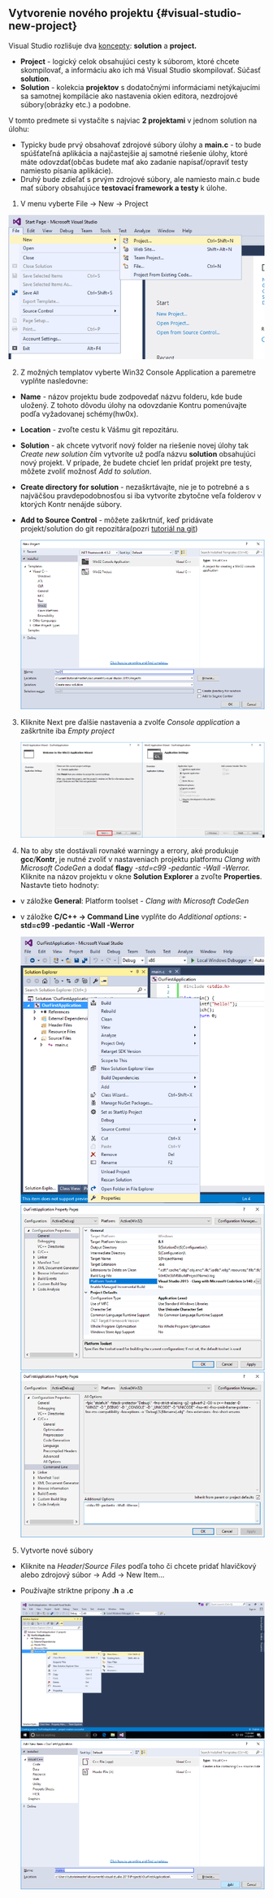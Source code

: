 ## Vytvorenie nového projektu {#visual-studio-new-project}

Visual Studio rozlišuje dva [koncepty](https://msdn.microsoft.com/en-us/library/b142f8e7.aspx): **solution** a **project.**

- **Project** - logický celok obsahujúci cesty k súborom, ktoré chcete skompilovať, a informáciu ako ich má Visual Studio skompilovať. Súčasť **solution**.
- **Solution** - kolekcia **projektov** s dodatočnými informáciami netýkajucími sa samotnej kompilácie ako nastavenia okien editora, nezdrojové súbory(obrázky etc.) a podobne.

V tomto predmete si vystačíte s najviac **2 projektami** v jednom solution na úlohu:

- Typicky bude prvý obsahovať zdrojové súbory úlohy a **main.c** - to bude spúšťateľná aplikácia a najčastejšie aj samotné riešenie úlohy, ktoré máte odovzdať(občas budete mať ako zadanie napísať/opraviť testy namiesto písania aplikácie).
- Druhý bude zdieľať s prvým zdrojové súbory, ale namiesto main.c bude mať súbory obsahujúce **testovací framework a testy** k úlohe.


1. V menu vyberte File → New → Project
  
  ![](/visual-studio-2015/images/project_create_1.png)

2. Z možných templatov vyberte Win32 Console Application a paremetre vyplňte nasledovne:
  - **Name** - názov projektu bude zodpovedať názvu folderu, kde bude uložený. Z tohoto dôvodu úlohy na odovzdanie Kontru pomenúvajte podľa vyžadovanej schémy(hw0x).
  - **Location** - zvoľte cestu k Vášmu git repozitáru.
  - **Solution** - ak chcete vytvoriť nový folder na riešenie novej úlohy tak *Create new solution* čím vytvoríte už podľa názvu **solution** obsahujúci nový projekt. V prípade, že budete chcieť len pridať projekt pre testy, môžete zvoliť možnosť *Add to solution*.
  - **Create directory for solution** - nezaškrtávajte, nie je to potrebné a s najväčšou pravdepodobnosťou si iba vytvoríte zbytočne veľa folderov v ktorých Kontr nenájde súbory.
  - **Add to Source Control** - môžete zaškrtnúť, keď pridávate projekt/solution do git repozitára(pozri [tutoriál na git](../git/README.md))
    
    ![](/visual-studio-2015/images/project_create_2.png)

3. Kliknite Next pre ďalšie nastavenia a zvolťe *Console application* a zaškrtnite iba *Empty project*
   
   ![](/visual-studio-2015/images/project_create_5.png)

4. Na to aby ste dostávali rovnaké warningy a errory, aké produkuje **gcc**/**Kontr**, je nutné zvoliť v nastaveniach projektu platformu *Clang with Microsoft CodeGen* a dodať **flag**y *-std=c99 -pedantic -Wall -Werror.*
  Kliknite na názov projektu v okne **Solution Explorer** a zvoľte **Properties**. Nastavte tieto hodnoty: 
  - v záložke **General**: Platform toolset - *Clang with Microsoft CodeGen* 
  - v záložke **C/C++ → Command Line** vyplňte do *Additional options*: **-std=c99 -pedantic -Wall -Werror** 
    
    ![](/visual-studio-2015/images/project_options_1.png)
    ![](/visual-studio-2015/images/project_options_2.png)
    ![](/visual-studio-2015/images/project_options_3.png)

5. Vytvorte nové súbory
  - Kliknite na *Header*/*Source* *Files* podľa toho či chcete pridať hlavičkový alebo zdrojový súbor → Add → New Item…
  - Používajte striktne prípony **.h** a **.c**
    
    ![](/visual-studio-2015/images/new_item_1.png)
    ![](/visual-studio-2015/images/new_item_2.png)
